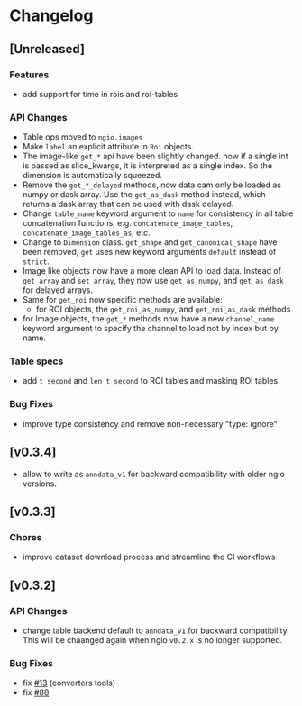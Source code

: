 # Changelog

## [Unreleased]

### Features

- add support for time in rois and roi-tables

### API Changes

- Table ops moved to `ngio.images`
- Make `label` an explicit attribute in `Roi` objects.
- The image-like `get_*` api have been slightly changed.
  now if a single int is passed as slice_kwargs, it is interpreted as a single index. So the dimension is automatically squeezed.
- Remove the `get_*_delayed` methods, now data cam only be loaded as numpy or dask array.
  Use the `get_as_dask` method instead, which returns a dask array that can be used with dask delayed.
- Change `table_name` keyword argument to `name` for consistency in all table concatenation functions, e.g. `concatenate_image_tables`, `concatenate_image_tables_as`, etc.
- Change to `Dimension` class. `get_shape` and `get_canonical_shape` have been removed, `get` uses new keyword arguments `default` instead of `strict`.
- Image like objects now have a more clean API to load data. Instead of `get_array` and `set_array`, they now use `get_as_numpy`, and `get_as_dask` for delayed arrays.
- Same for `get_roi` now specific methods are available:
  - for ROI objects, the `get_roi_as_numpy`, and `get_roi_as_dask` methods
- for Image objects, the `get_*` methods now have a new `channel_name` keyword argument to specify the channel to load not by index but by name.

### Table specs

- add `t_second` and `len_t_second` to ROI tables and masking ROI tables

### Bug Fixes

- improve type consistency and remove non-necessary "type: ignore"

## [v0.3.4]

- allow to write as `anndata_v1` for backward compatibility with older ngio versions.

## [v0.3.3]

### Chores

- improve dataset download process and streamline the CI workflows

## [v0.3.2]

### API Changes

- change table backend default to `anndata_v1` for backward compatibility. This will be chaanged again when ngio `v0.2.x` is no longer supported.

### Bug Fixes

- fix [#13](https://github.com/BioVisionCenter/fractal-converters-tools/issues/13) (converters tools)
- fix [#88](https://github.com/BioVisionCenter/ngio/issues/88)
